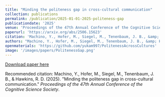 ```yaml
---
title: "Minding the politeness gap in cross-cultural communication"
collection: publications
permalink: /publication/2025-01-01-2025-politeness-gap
publicationdate: '2025' 
venue: 'Proceedings of the 47th Annual Conference of the Cognitive Science Society'
paperurl: 'https://arxiv.org/abs/2506.15623'
citation: 'Machino, Y., Hofer, M., Siegel, M., Tenenbaum, J. B., &amp; Hawkins, R. D. (2025). &quot;Minding the politeness gap in cross-cultural communication.&quot; <i>Proceedings of the 47th Annual Conference of the Cognitive Science Society</i>.'
authors: "Machino, Y., Hofer, M., Siegel, M., Tenenbaum, J. B., &amp; Hawkins, R. D."
openmaterials: 'https://github.com/yukam997/PolitenessAcrossCultures'
image: '/images/papers/PolitenessGap.png'
---
```


<a href='https://arxiv.org/abs/2506.15623'>Download paper here</a>

Recommended citation: Machino, Y., Hofer, M., Siegel, M., Tenenbaum, J. B., & Hawkins, R. D. (2025). "Minding the politeness gap in cross-cultural communication." <i>Proceedings of the 47th Annual Conference of the Cognitive Science Society</i>.